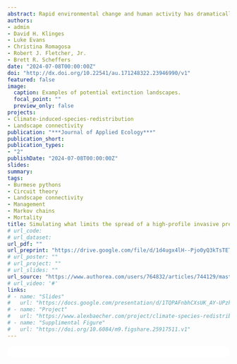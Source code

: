 ```yaml
---
abstract: Rapid environmental change and human activity has dramatically facilitated the spread of invasive species, expanding their impacts beyond the original recipient communities. Predicting the potential spread of invasive species and ways to stop it remain challenging, as several abiotic, biotic, and management factors may alter outcomes. Among the most problematic invasive species globally, Burmese pythons (Python bivittatus) have established throughout much of south Florida (USA) and pose substantial ecological, economic, and societal threats to the region. To understand the invasion process, we use a new spatiotemporal modeling framework, the spatial absorbing Markov chain (SAMC), to model future spread of pythons while accounting for propagule pressure and mortality risk from three hypothesized sources: (i) cold exposure, (ii) vehicle strikes on roads, and (iii) removal management programs. To parameterize this model, we integrated empirical and model-derived data of python occurrence, movement, and behavior, and physiology using coupled correlative-mechanistic models. In a simulated invasion scenario, we found that removal management programs may have the greatest potential for limiting future spread through long-term mortality—accounting for 93.6% of all expected mortality and exceeding both cold exposure (<0.1%) and road mortality (6.3%). Furthermore, we demonstrate that circuit theory, a model which does not account for demographic processes, likely overestimates spatial patterns of connectivity. By examining invasions in a spatiotemporal framework, SAMC can provide novel information—including spatial patterns of survival, time-specific movements, and evaluation of different types of removal management strategies—to guide the management of invasive species.
authors:
- admin
- David H. Klinges
- Luke Evans 
- Christina Romagosa
- Robert J. Fletcher, Jr. 
- Brett R. Scheffers
date: "2024-07-08T00:00:00Z"
doi: "http://dx.doi.org/10.22541/au.171248322.23946990/v1"
featured: false
image:
  caption: Examples of potential extinction landscapes.
  focal_point: ""
  preview_only: false
projects:
- Climate-induced-species-redistribution
- Landscape connectivity
publication: "***Journal of Applied Ecology***"
publication_short:
publication_types:
- "2"
publishDate: "2024-07-08T00:00:00Z"
slides: 
summary: 
tags:
- Burmese pythons
- Circuit theory
- Landscape connectivity
- Management
- Markov chains
- Mortality
title: Simulating what limits the spread of a high-profile invasive predator
# url_code: 
# url_dataset: 
url_pdf: ""
url_preprint: "https://drive.google.com/file/d/1d4ugx4lH--Pjo0yQ3kTsTETTzkQX19Os/view?usp=sharing"
# url_poster: ""
# url_project: ""
# url_slides: ""
url_source: "https://www.authorea.com/users/764832/articles/744129/master/file/data/Baecher_et_al_python/Baecher_et_al_python.docx"
# url_video: '#'
links:
# - name: "Slides"
#   url: "https://docs.google.com/presentation/d/1TQPAFnbhCXsUK_AY-UPzkbMXX0erVa8u/edit?usp=sharing&ouid=118161165194611535602&rtpof=true&sd=true"
# - name: "Project"
#   url: "https://www.alexbaecher.com/project/climate-species-redistribution/"
# - name: "Supplimental Figure"
#   url: "https://doi.org/10.6084/m9.figshare.25917511.v1"
---
```


<html>
  <style>
    section {
        background: white;
        color: black;
        border-radius: 1em;
        padding: 1em;
        left: 50% }
    #inner {
        display: inline-block;
        display: flex;
        align-items: center;
        justify-content: center }
  </style>
  <section>
    <div id="inner">
      <script type='text/javascript' src='https://d1bxh8uas1mnw7.cloudfront.net/assets/embed.js'></script>
        <span style="float:left"; 
          class="__dimensions_badge_embed__" 
          data-doi="10.1111/jbi.14973" 
          data-hide-zero-citations="true" 
          data-legend="always">
        </span>
      <script async src="https://badge.dimensions.ai/badge.js" charset="utf-8"></script>
        <div  style="float:right"; 
          data-link-target="_blank" 
          data-badge-details="right" 
          data-badge-type="medium-donut"
          data-doi="10.1111/jbi.14973"   
          data-condensed="true" 
          data-hide-no-mentions="true" 
          class="altmetric-embed">
        </div>
  </section>
